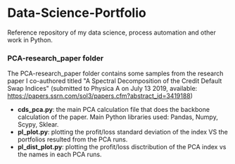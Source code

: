 # Data-Science-Portfolio
Reference repository of my data science, process automation and other work in Python.

### PCA-research_paper folder
The PCA-research_paper folder contains some samples from the research paper I co-authored titled "A Spectral Decomposition of the Credit Default Swap Indices" (submitted to Physica A on July 13 2019, available: https://papers.ssrn.com/sol3/papers.cfm?abstract_id=3419188)

- **cds_pca.py**: the main PCA calculation file that does the backbone calculation of the paper. Main Python libraries used: Pandas, Numpy, Scypy, Sklear.
- **pl_plot.py**: plotting the profit/loss standard deviation of the index VS the portfolios resulted from the PCA runs.
- **pl_dist_plot.py**: plotting the profit/loss disctribution of the PCA index vs the names in each PCA runs.
